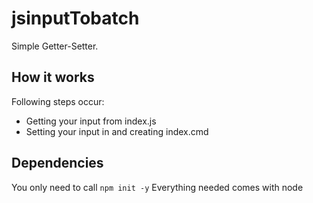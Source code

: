 # jsinputTobatch

Simple Getter-Setter. 

## How it works

Following steps occur: 
- Getting your input from index.js
- Setting your input in and creating index.cmd

## Dependencies

You only need to call `npm init -y`
Everything needed comes with node
                        

